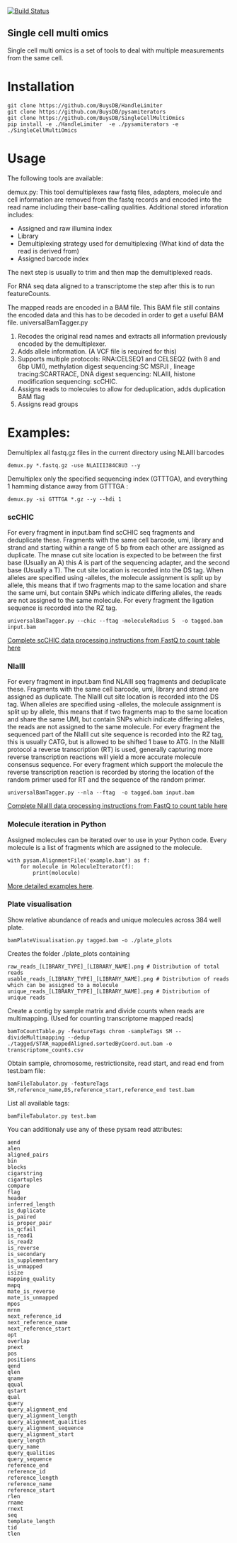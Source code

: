 [![Build Status](https://travis-ci.com/BuysDB/SingleCellMultiOmics.svg?branch=master)](https://travis-ci.com/BuysDB/SingleCellMultiOmics)

## Single cell multi omics
Single cell multi omics is a set of tools to deal with multiple measurements from the same cell.

# Installation
```
git clone https://github.com/BuysDB/HandleLimiter
git clone https://github.com/BuysDB/pysamiterators
git clone https://github.com/BuysDB/SingleCellMultiOmics
pip install -e ./HandleLimiter  -e ./pysamiterators -e ./SingleCellMultiOmics
```

# Usage

The following tools are available:

demux.py:
This tool demultiplexes raw fastq files, adapters, molecule and cell information are removed from the fastq records and encoded into the read name including their base-calling qualities.
Additional stored inforation includes:
- Assigned and raw illumina index
- Library
- Demultiplexing strategy used for demultiplexing (What kind of data the read is derived from)
- Assigned barcode index

The next step is usually to trim and then map the demultiplexed reads.

 For RNA seq data aligned to a transcriptome the step after this is to run featureCounts.

The mapped reads are encoded in a BAM file. This BAM file still contains the encoded data and this has to be decoded in order to get a useful BAM file.
universalBamTagger.py
1) Recodes the original read names and extracts all information previously encoded by the demultiplexer.
2) Adds allele information. (A VCF file is required for this)
3) Supports multiple protocols: RNA:CELSEQ1 and CELSEQ2 (with 8 and 6bp UMI), methylation digest sequencing:SC MSPJI ,  lineage tracing:SCARTRACE, DNA digest sequencing: NLAIII, histone modification sequencing: scCHIC.
4) Assigns reads to molecules to allow for deduplication, adds duplication BAM flag
5) Assigns read groups



# Examples:

Demultiplex all fastq.gz files in the current directory using NLAIII barcodes
```
demux.py *.fastq.gz -use NLAIII384C8U3 --y
````

Demultiplex only the specified sequencing index (GTTTGA), and everything 1 hamming distance away from GTTTGA  :
```
demux.py -si GTTTGA *.gz --y --hdi 1
```

### scCHIC
For every fragment in input.bam find scCHIC seq fragments and deduplicate these. Fragments with the same cell barcode, umi, library and strand and starting within a range of 5 bp from each other are assigned as duplicate. The mnase cut site location is expected to be between the first base (Usually an A) this A is part of the sequencing adapter, and the second base (Usually a T). The cut site location is recorded into the DS tag. When alleles are specified using -alleles, the molecule assignment is split up by allele, this means that if two fragments map to the same location and share the same umi, but contain SNPs which indicate differing alleles, the reads are not assigned to the same molecule. For every fragment the ligation sequence is recorded into the RZ tag.
```
universalBamTagger.py --chic --ftag -moleculeRadius 5  -o tagged.bam input.bam
 ```

[Complete scCHIC data processing instructions from FastQ to count table here](https://github.com/BuysDB/SingleCellMultiOmics/wiki/scCHIC-data-processing)

### NlaIII
For every fragment in input.bam find NLAIII seq fragments and deduplicate these. Fragments with the same cell barcode, umi, library and strand are assigned as duplicate. The NlaIII cut site location is recorded into the DS tag. When alleles are specified using -alleles, the molecule assignment is split up by allele, this means that if two fragments map to the same location and share the same UMI, but contain SNPs which indicate differing alleles, the reads are not assigned to the same molecule. For every fragment the sequenced part of the NlaIII cut site sequence is recorded into the RZ tag, this is usually CATG, but is allowed to be shifted 1 base to ATG. In the NlaIII protocol a reverse transcription (RT) is used, generally capturing more reverse transcription reactions will yield a more accurate molecule consensus sequence. For every fragment which support the molecule the reverse transcription reaction is recorded by storing the location of the random primer used for RT and the sequence of the random primer.
```
universalBamTagger.py --nla --ftag  -o tagged.bam input.bam
 ```
 [Complete NlaIII data processing instructions from FastQ to count table here](https://github.com/BuysDB/SingleCellMultiOmics/wiki/NLA-III-data-processing)

### Molecule iteration in Python
Assigned molecules can be iterated over to use in your Python code.
Every molecule is a list of fragments which are assigned to the molecule.

```
with pysam.AlignmentFile('example.bam') as f:
    for molecule in MoleculeIterator(f):
        print(molecule)
```
[More detailed examples here](https://github.com/BuysDB/SingleCellMultiOmics/wiki/Molecule-iteration).

### Plate visualisation

Show relative abundance of reads and unique molecules across 384 well plate.
```
bamPlateVisualisation.py tagged.bam -o ./plate_plots
```
Creates the folder ./plate_plots containing  
```
raw_reads_[LIBRARY_TYPE]_[LIBRARY_NAME].png # Distribution of total reads
usable_reads_[LIBRARY_TYPE]_[LIBRARY_NAME].png # Distribution of reads which can be assigned to a molecule
unique_reads_[LIBRARY_TYPE]_[LIBRARY_NAME].png # Distribution of unique reads
```


Create a contig by sample matrix and divide counts when reads are multimapping. (Used for counting transcriptome mapped reads)
```
bamToCountTable.py -featureTags chrom -sampleTags SM --divideMultimapping --dedup ./tagged/STAR_mappedAligned.sortedByCoord.out.bam -o transcriptome_counts.csv
```

Obtain sample, chromosome, restrictionsite, read start, and read end from test.bam file:
```
bamFileTabulator.py -featureTags SM,reference_name,DS,reference_start,reference_end test.bam
```
List all available tags:
```
bamFileTabulator.py test.bam
```

You can additionaly use any of these pysam read attributes:
```
aend
alen
aligned_pairs
bin
blocks
cigarstring
cigartuples
compare
flag
header
inferred_length
is_duplicate
is_paired
is_proper_pair
is_qcfail
is_read1
is_read2
is_reverse
is_secondary
is_supplementary
is_unmapped
isize
mapping_quality
mapq
mate_is_reverse
mate_is_unmapped
mpos
mrnm
next_reference_id
next_reference_name
next_reference_start
opt
overlap
pnext
pos
positions
qend
qlen
qname
qqual
qstart
qual
query
query_alignment_end
query_alignment_length
query_alignment_qualities
query_alignment_sequence
query_alignment_start
query_length
query_name
query_qualities
query_sequence
reference_end
reference_id
reference_length
reference_name
reference_start
rlen
rname
rnext
seq
template_length
tid
tlen
```
